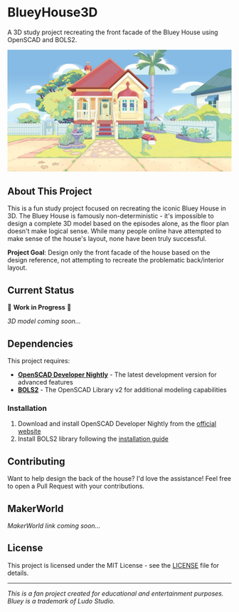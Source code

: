 # BlueyHouse3D

A 3D study project recreating the front facade of the Bluey House using OpenSCAD and BOLS2.

![Bluey House Reference](BlueyReference.jpg)

## About This Project

This is a fun study project focused on recreating the iconic Bluey House in 3D. The Bluey House is famously non-deterministic - it's impossible to design a complete 3D model based on the episodes alone, as the floor plan doesn't make logical sense. While many people online have attempted to make sense of the house's layout, none have been truly successful.

**Project Goal**: Design only the front facade of the house based on the design reference, not attempting to recreate the problematic back/interior layout.

## Current Status

🚧 **Work in Progress** 🚧

*3D model coming soon...*

## Dependencies

This project requires:

- **[OpenSCAD Developer Nightly](https://openscad.org/downloads.html#snapshots)** - The latest development version for advanced features
- **[BOLS2](https://github.com/revarbat/BOSL2)** - The OpenSCAD Library v2 for additional modeling capabilities

### Installation

1. Download and install OpenSCAD Developer Nightly from the [official website](https://openscad.org/downloads.html#snapshots)
2. Install BOLS2 library following the [installation guide](https://github.com/revarbat/BOSL2#installation)

## Contributing

Want to help design the back of the house? I'd love the assistance! Feel free to open a Pull Request with your contributions.

## MakerWorld

*MakerWorld link coming soon...*

## License

This project is licensed under the MIT License - see the [LICENSE](LICENSE) file for details.

---

*This is a fan project created for educational and entertainment purposes. Bluey is a trademark of Ludo Studio.*